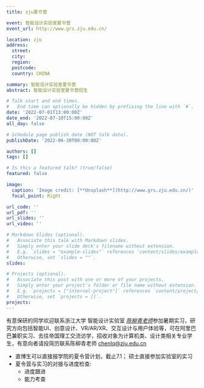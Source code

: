 ```yaml
---
title: zju夏令营

event: 智能设计实验室夏令营
event_url: http://www.grs.zju.edu.cn/

location: zju
address:
  street: 
  city: 
  region: 
  postcode: 
  country: CHINA

summary: 智能设计实验室夏令营
abstract: 智能设计实验室夏令营招生

# Talk start and end times.
#   End time can optionally be hidden by prefixing the line with `#`.
date: '2022-07-01T13:00:00Z'
date_end: '2022-07-10T15:00:00Z'
all_day: false

# Schedule page publish date (NOT talk date).
publishDate: '2022-06-30T00:00:00Z'

authors: []
tags: []

# Is this a featured talk? (true/false)
featured: false

image:
  caption: 'Image credit: [**Unsplash**](http://www.grs.zju.edu.cn/)'
  focal_point: Right

url_code: ''
url_pdf: ''
url_slides: ''
url_video: ''

# Markdown Slides (optional).
#   Associate this talk with Markdown slides.
#   Simply enter your slide deck's filename without extension.
#   E.g. `slides = "example-slides"` references `content/slides/example-slides.md`.
#   Otherwise, set `slides = ""`.
slides:

# Projects (optional).
#   Associate this post with one or more of your projects.
#   Simply enter your project's folder or file name without extension.
#   E.g. `projects = ["internal-project"]` references `content/project/deep-learning/index.md`.
#   Otherwise, set `projects = []`.
projects:
---
```


<!-- Slides can be added in a few ways:

- **Create** slides using Wowchemy's [_Slides_](https://wowchemy.com/docs/managing-content/#create-slides) feature and link using `slides` parameter in the front matter of the talk file
- **Upload** an existing slide deck to `static/` and link using `url_slides` parameter in the front matter of the talk file
- **Embed** your slides (e.g. Google Slides) or presentation video on this page using [shortcodes](https://wowchemy.com/docs/writing-markdown-latex/). -->

有意保研的同学欢迎联系浙江大学 智能设计实验室 [_陈柳青老师_](https://person.zju.edu.cn/chenlq)参加暑期实习，研究方向包括智能UI、创意设计、VR/AR/XR、交互设计与用户体验等，可在阿里巴巴兼职实习、去往帝国理工交流访学，招收对象为计算机类、设计类相关专业学生，有意向者请投简历联系陈柳青老师 chenlq@zju.edu.cn
- 直博生可以直接报学院的夏令营计划，截止7.1； 硕士直接参加实验室的实习
- 夏令营与实习的对接与进度检查:
  - 进度跟进
  - 能力考查